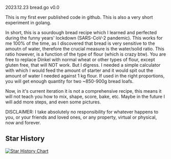 2023.12.23 bread.go v0.0

This is my first ever published code in github. This is also a very short experiment in golang.

In short, this is a sourdough bread recipe which I learned and perfected during the funny years' lockdown (SARS-CoV-2 pandemic). This works for me 100% of the time, as I discovered that bread is very sensitive to the amoutn of water, therefore the crucial measure is the water/solid ratio. This ratio however, is a function of the type of flour (which is crazy btw). You are free to replace Dinkel with normal wheat or other types of flour, except gluten free, that will NOT work. But I digress. I needed a simple calculator with which I would feed the amount of starter and it would spit out the amount of water I needed against 1 kg flour. If used in the right proportions, you will get enough quantity for two ~850-900g bread loafs.

Now, in it's current iteration it is not a comprehensive recipe, this means it will not teach you how to mix, shape, score, bake, etc. Maybe in the future I will add more steps, and even some pictures.

DISCLAIMER: I take absolutely no responsibility for whatever happens to you, or your friends and loved ones, or any property, virtual or physical, now and forever.

## Star History

[![Star History Chart](https://api.star-history.com/svg?repos=wu0lss4j/bread&type=Date)](https://star-history.com/#wu0lss4j/bread&Date)
